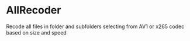 # AllRecoder
Recode all files in folder and subfolders selecting from AV1 or x265 codec based on size and speed
